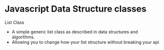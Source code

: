 # Javascript Data Structure classes
List Class
* A simple generic list class as described in data structures and algorithms.
* Allowing you to change how your list structure without breaking your api
